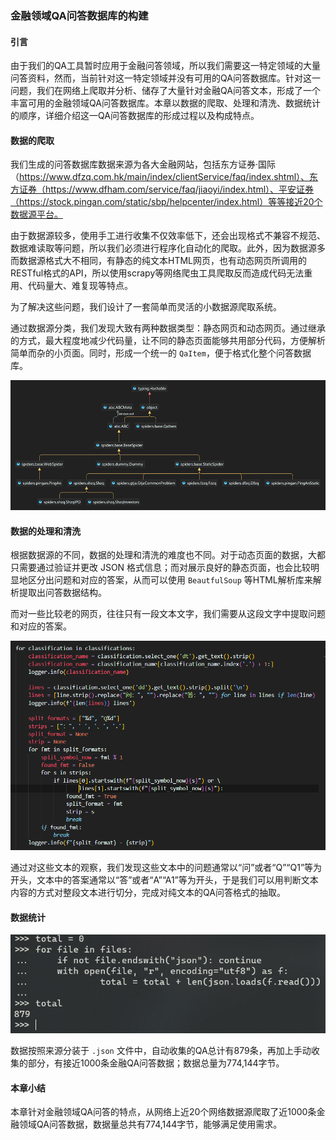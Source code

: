 ### 金融领域QA问答数据库的构建

#### 引言

由于我们的QA工具暂时应用于金融问答领域，所以我们需要这一特定领域的大量问答资料，然而，当前针对这一特定领域并没有可用的QA问答数据库。针对这一问题，我们在网络上爬取并分析、储存了大量针对金融QA问答文本，形成了一个丰富可用的金融领域QA问答数据库。本章以数据的爬取、处理和清洗、数据统计的顺序，详细介绍这一QA问答数据库的形成过程以及构成特点。

#### 数据的爬取

我们生成的问答数据库数据来源为各大金融网站，包括东方证券·国际（https://www.dfzq.com.hk/main/index/clientService/faq/index.shtml）、东方证券（https://www.dfham.com/service/faq/jiaoyi/index.html）、平安证券（https://stock.pingan.com/static/sbp/helpcenter/index.html）等等接近20个数据源平台。

由于数据源较多，使用手工进行收集不仅效率低下，还会出现格式不兼容不规范、数据难读取等问题，所以我们必须进行程序化自动化的爬取。此外，因为数据源多而数据源格式大不相同，有静态的纯文本HTML网页，也有动态网页所调用的RESTful格式的API，所以使用scrapy等网络爬虫工具爬取反而造成代码无法重用、代码量大、难复现等特点。

为了解决这些问题，我们设计了一套简单而灵活的小数据源爬取系统。

通过数据源分类，我们发现大致有两种数据类型：静态网页和动态网页。通过继承的方式，最大程度地减少代码量，让不同的静态页面能够共用部分代码，方便解析简单而杂的小页面。同时，形成一个统一的 `QaItem`，便于格式化整个问答数据库。

![image-20220630154315957](金融领域QA问答数据库的构建.assets/image-20220630154315957.png)

#### 数据的处理和清洗

根据数据源的不同，数据的处理和清洗的难度也不同。对于动态页面的数据，大都只需要通过验证并更改 JSON 格式信息；而对展示良好的静态页面，也会比较明显地区分出问题和对应的答案，从而可以使用 `BeautfulSoup` 等HTML解析库来解析提取出问答数据结构。

而对一些比较老的网页，往往只有一段文本文字，我们需要从这段文字中提取问题和对应的答案。

![image-20220630155220331](金融领域QA问答数据库的构建.assets/image-20220630155220331.png)

通过对这些文本的观察，我们发现这些文本中的问题通常以“问”或者“Q”“Q1”等为开头，文本中的答案通常以“答”或者“A”“A1”等为开头，于是我们可以用判断文本内容的方式对整段文本进行切分，完成对纯文本的QA问答格式的抽取。

#### 数据统计

![image-20220630160014933](金融领域QA问答数据库的构建.assets/image-20220630160014933.png)

数据按照来源分装于 `.json` 文件中，自动收集的QA总计有879条，再加上手动收集的部分，有接近1000条金融QA问答数据；数据总量为774,144字节。

#### 本章小结

本章针对金融领域QA问答的特点，从网络上近20个网络数据源爬取了近1000条金融领域QA问答数据，数据量总共有774,144字节，能够满足使用需求。




